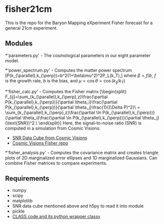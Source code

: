 # fisher21cm

This is the repo for the Baryon Mapping eXperiment Fisher forecast for a general 21cm experiment.

## Modules

*'parameters.py' - The cosmological parameters in our eight parameter model.

*'power_spectrum.py' - Computes the matter power spectrum 
\[P(k_{\parallel},k_{\perp})=b^2(1+\beta\mu^2)^2P_L(k_T),\]
where $\beta=f/b$, $f$ is the growth rate, $b$ is the bias, and $\mu=\cos\theta=\cos(k_{\parallel}/k_T)$

*'fisher_calc.py' - Computes the Fisher matrix
\[\begin{split}
F_{ij}=\sum_{k_{\parallel},k_{\perp},z}\frac{\partial P(k_{\parallel},k_{\perp})}{\partial \theta_i}\frac{\partial P(k_{\parallel},k_{\perp})}{\partial \theta_j}\frac{1}{(\Delta P)^2}\\
 = \sum_{k_{\parallel},k_{\perp},z}\frac{\partial \ln P(k_{\parallel},k_{\perp})}{\partial \theta_i}\frac{\partial \ln P(k_{\parallel},k_{\perp})}{\partial \theta_j}(\text{SNR})^2.\\
\end{split}\]
Here, the signal-to-noise ratio (SNR) is computed in a simulation from Cosmic Visions:
- [SNR Data Cube from Cosmic Visions](http://www.phas.ubc.ca/~richard/sn_lowz_expA_50K.h5)
- [Cosmic Visions Fisher repo](https://github.com/radiohep/CVFisher)

*'fisher_analysis.py' - Computes the covariance matrix and creates triangle plots of 2D marginalized error ellipses and 1D marginalized Gaussians.  Can combine Fisher matrices to compare experiments.

## Requirements
- numpy
- scipy
- matplotlib
- SNR data cube mentioned above and h5py to read it into module
- pickle
- [CLASS code and its python wrapper classy](http://class-code.net/)
